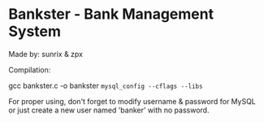 # Bankster - Bank Management System

Made by: sunrix & zpx



Compilation:

gcc bankster.c -o bankster `mysql_config --cflags --libs   `


For proper using, don't forget to modify username & password for MySQL or just create a new user named 'banker' with no password.
